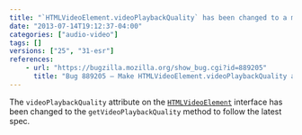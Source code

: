 ```yaml
---
title: "`HTMLVideoElement.videoPlaybackQuality` has been changed to a method"
date: "2013-07-14T19:12:37-04:00"
categories: ["audio-video"]
tags: []
versions: ["25", "31-esr"]
references:
    - url: "https://bugzilla.mozilla.org/show_bug.cgi?id=889205"
      title: "Bug 889205 – Make HTMLVideoElement.videoPlaybackQuality a method"
---
```

The `videoPlaybackQuality` attribute on the [`HTMLVideoElement`](https://developer.mozilla.org/docs/Web/API/HTMLVideoElement) interface has been changed to the `getVideoPlaybackQuality` method to follow the latest spec.
